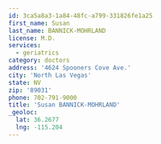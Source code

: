 ```yaml
---
id: 3ca5a8a3-1a84-48fc-a799-331826fe1a25
first_name: Susan
last_name: BANNICK-MOHRLAND
license: M.D.
services:
  - geriatrics
category: doctors
address: '4624 Spooners Cove Ave.'
city: 'North Las Vegas'
state: NV
zip: '89031'
phone: 702-791-9000
title: 'Susan BANNICK-MOHRLAND'
_geoloc:
  lat: 36.2677
  lng: -115.204
---
```

